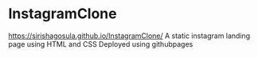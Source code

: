 # InstagramClone
https://sirishagosula.github.io/InstagramClone/
A static instagram landing page using HTML and CSS 
Deployed using githubpages
